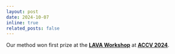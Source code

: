 ```yaml
---
layout: post
date: 2024-10-07
inline: true
related_posts: false
---
```


Our method won first prize at the **<a href="#">LAVA Workshop</a>** at **<a href="#">ACCV 2024</a>**.
